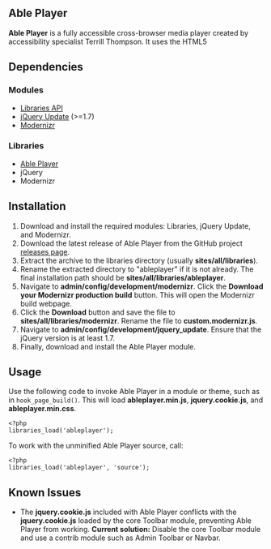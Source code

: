 ## Able Player

**Able Player** is a fully accessible cross-browser media player created by accessibility specialist Terrill Thompson. It uses the HTML5 <audio> or <video> element for browsers that support them. The Able Player module integrates the jQuery Able Player plugin as a Drupal JavaScript library for use in other projects.

## Dependencies

### Modules

*   [Libraries API](https://www.drupal.org/project/libraries)
*   [jQuery Update](https://www.drupal.org/project/jquery_update) (>=1.7)
*   [Modernizr](https://www.drupal.org/project/modernizr)

### Libraries

*   [Able Player](https://github.com/ableplayer/ableplayer)
*   jQuery
*   Modernizr

## Installation

1.  Download and install the required modules: Libraries, jQuery Update, and Modernizr.
2.  Download the latest release of Able Player from the GitHub project [releases page](https://github.com/ableplayer/ableplayer/releases).
3.  Extract the archive to the libraries directory (usually **sites/all/libraries**).
4.  Rename the extracted directory to "ableplayer" if it is not already. The final installation path should be **sites/all/libraries/ableplayer**.
5.  Navigate to **admin/config/development/modernizr**. Click the **Download your Modernizr production build** button. This will open the Modernizr build webpage.
6.  Click the **Download** button and save the file to **sites/all/libraries/modernizr**. Rename the file to **custom.modernizr.js**.
7.  Navigate to **admin/config/development/jquery_update**. Ensure that the jQuery version is at least 1.7.
8.  Finally, download and install the Able Player module.

## Usage

Use the following code to invoke Able Player in a module or theme, such as in `hook_page_build()`. This will load **ableplayer.min.js**, **jquery.cookie.js**, and **ableplayer.min.css**.

    <?php
    libraries_load('ableplayer');

To work with the unminified Able Player source, call:

    <?php
    libraries_load('ableplayer', 'source');

## Known Issues

*   The **jquery.cookie.js** included with Able Player conflicts with the **jquery.cookie.js** loaded by the core Toolbar module, preventing Able Player from working. **Current solution:** Disable the core Toolbar module and use a contrib module such as Admin Toolbar or Navbar.
